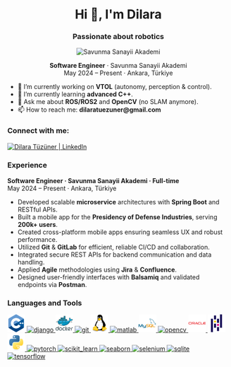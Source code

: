 <h1 align="center">Hi 👋, I'm Dilara</h1>
<h3 align="center">Passionate about robotics</h3>

<p align="center">
  <img src="assets/ssa-logo.png" alt="Savunma Sanayii Akademi" height="48" />
</p>

<p align="center">
  <b>Software Engineer</b> · Savunma Sanayii Akademi<br/>
  May 2024 – Present · Ankara, Türkiye
</p>

<ul>
  <li>🔭 I’m currently working on <b>VTOL</b> (autonomy, perception & control).</li>
  <li>🌱 I’m currently learning <b>advanced C++</b>.</li>
  <li>💬 Ask me about <b>ROS/ROS2</b> and <b>OpenCV</b> (no SLAM anymore).</li>
  <li>📫 How to reach me: <b>dilaratuezuner@gmail.com</b></li>
</ul>

<h3 align="left">Connect with me:</h3>
<p align="left">
  <a href="https://www.linkedin.com/in/dilara-t%C3%BCz%C3%BCner-65019718a/" target="_blank">
    <img align="center" src="https://raw.githubusercontent.com/rahuldkjain/github-profile-readme-generator/master/src/images/icons/Social/linked-in-alt.svg" alt="Dilara Tüzüner | LinkedIn" height="30" width="40" />
  </a>
</p>

<h3 align="left">Experience</h3>
<p>
  <b>Software Engineer · Savunma Sanayii Akademi · Full-time</b><br/>
  May 2024 – Present · Ankara, Türkiye
</p>
<ul>
  <li>Developed scalable <b>microservice</b> architectures with <b>Spring Boot</b> and RESTful APIs.</li>
  <li>Built a mobile app for the <b>Presidency of Defense Industries</b>, serving <b>200k+ users</b>.</li>
  <li>Created cross-platform mobile apps ensuring seamless UX and robust performance.</li>
  <li>Utilized <b>Git</b> & <b>GitLab</b> for efficient, reliable CI/CD and collaboration.</li>
  <li>Integrated secure REST APIs for backend communication and data handling.</li>
  <li>Applied <b>Agile</b> methodologies using <b>Jira</b> & <b>Confluence</b>.</li>
  <li>Designed user-friendly interfaces with <b>Balsamiq</b> and validated endpoints via <b>Postman</b>.</li>
</ul>

<h3 align="left">Languages and Tools</h3>
<p align="left">
  <a href="https://www.w3schools.com/cpp/" target="_blank" rel="noreferrer">
    <img src="https://raw.githubusercontent.com/devicons/devicon/master/icons/cplusplus/cplusplus-original.svg" alt="cplusplus" width="40" height="40"/>
  </a>
  <a href="https://www.djangoproject.com/" target="_blank" rel="noreferrer">
    <img src="https://cdn.worldvectorlogo.com/logos/django.svg" alt="django" width="40" height="40"/>
  </a>
  <a href="https://www.docker.com/" target="_blank" rel="noreferrer">
    <img src="https://raw.githubusercontent.com/devicons/devicon/master/icons/docker/docker-original-wordmark.svg" alt="docker" width="40" height="40"/>
  </a>
  <a href="https://git-scm.com/" target="_blank" rel="noreferrer">
    <img src="https://www.vectorlogo.zone/logos/git-scm/git-scm-icon.svg" alt="git" width="40" height="40"/>
  </a>
  <a href="https://www.linux.org/" target="_blank" rel="noreferrer">
    <img src="https://raw.githubusercontent.com/devicons/devicon/master/icons/linux/linux-original.svg" alt="linux" width="40" height="40"/>
  </a>
  <a href="https://www.mathworks.com/" target="_blank" rel="noreferrer">
    <img src="https://upload.wikimedia.org/wikipedia/commons/2/21/Matlab_Logo.png" alt="matlab" width="40" height="40"/>
  </a>
  <a href="https://www.mysql.com/" target="_blank" rel="noreferrer">
    <img src="https://raw.githubusercontent.com/devicons/devicon/master/icons/mysql/mysql-original-wordmark.svg" alt="mysql" width="40" height="40"/>
  </a>
  <a href="https://opencv.org/" target="_blank" rel="noreferrer">
    <img src="https://www.vectorlogo.zone/logos/opencv/opencv-icon.svg" alt="opencv" width="40" height="40"/>
  </a>
  <a href="https://www.oracle.com/" target="_blank" rel="noreferrer">
    <img src="https://raw.githubusercontent.com/devicons/devicon/master/icons/oracle/oracle-original.svg" alt="oracle" width="40" height="40"/>
  </a>
  <a href="https://pandas.pydata.org/" target="_blank" rel="noreferrer">
    <img src="https://raw.githubusercontent.com/devicons/devicon/2ae2a900d2f041da66e950e4d48052658d850630/icons/pandas/pandas-original.svg" alt="pandas" width="40" height="40"/>
  </a>
  <a href="https://www.python.org" target="_blank" rel="noreferrer">
    <img src="https://raw.githubusercontent.com/devicons/devicon/master/icons/python/python-original.svg" alt="python" width="40" height="40"/>
  </a>
  <a href="https://pytorch.org/" target="_blank" rel="noreferrer">
    <img src="https://www.vectorlogo.zone/logos/pytorch/pytorch-icon.svg" alt="pytorch" width="40" height="40"/>
  </a>
  <a href="https://scikit-learn.org/" target="_blank" rel="noreferrer">
    <img src="https://upload.wikimedia.org/wikipedia/commons/0/05/Scikit_learn_logo_small.svg" alt="scikit_learn" width="40" height="40"/>
  </a>
  <a href="https://seaborn.pydata.org/" target="_blank" rel="noreferrer">
    <img src="https://seaborn.pydata.org/_images/logo-mark-lightbg.svg" alt="seaborn" width="40" height="40"/>
  </a>
  <a href="https://www.selenium.dev" target="_blank" rel="noreferrer">
    <img src="https://raw.githubusercontent.com/detain/svg-logos/780f25886640cef088af994181646db2f6b1a3f8/svg/selenium-logo.svg" alt="selenium" width="40" height="40"/>
  </a>
  <a href="https://www.sqlite.org/" target="_blank" rel="noreferrer">
    <img src="https://www.vectorlogo.zone/logos/sqlite/sqlite-icon.svg" alt="sqlite" width="40" height="40"/>
  </a>
  <a href="https://www.tensorflow.org" target="_blank" rel="noreferrer">
    <img src="https://www.vectorlogo.zone/logos/tensorflow/tensorflow-icon.svg" alt="tensorflow" width="40" height="40"/>
  </a>
</p>
